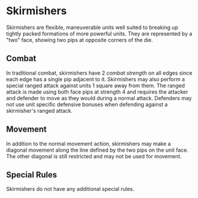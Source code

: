 # Skirmishers
Skirmishers are flexible, maneuverable units well suited to breaking up tightly packed formations of more powerful units. They are represented by a "two" face, showing two pips at opposite corners of the die.

## Combat
In traditional combat, skirmishers have 2 *combat strength* on all edges since each edge has a single pip adjacent to it. Skirmishers may also perform a special ranged attack against units 1 square away from them. The ranged attack is made using both face pips at strength 4 and requires the attacker and defender to move as they would during a normal attack. Defenders may not use unit specific defensive bonuses when defending against a skirmisher's ranged attack.

## Movement
In addition to the normal movement action, skirmishers may make a diagonal movement along the line defined by the two pips on the unit face. The other diagonal is still restricted and may not be used for movement.

## Special Rules
Skirmishers do not have any additional special rules.
